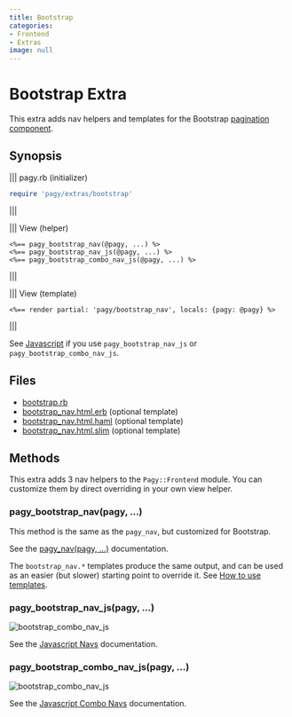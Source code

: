 ```yaml
---
title: Bootstrap
categories:
- Frontend
- Extras
image: null
---
```

# Bootstrap Extra

This extra adds nav helpers and templates for the Bootstrap [pagination component](https://getbootstrap.com/docs/4.1/components/pagination).

## Synopsis

||| pagy.rb (initializer)
```ruby
require 'pagy/extras/bootstrap'
```
|||

||| View (helper)
```erb
<%== pagy_bootstrap_nav(@pagy, ...) %>
<%== pagy_bootstrap_nav_js(@pagy, ...) %>
<%== pagy_bootstrap_combo_nav_js(@pagy, ...) %>
```
|||

||| View (template)
```erb
<%== render partial: 'pagy/bootstrap_nav', locals: {pagy: @pagy} %>
```
|||

See [Javascript](/docs/api/javascript.md) if you use `pagy_bootstrap_nav_js` or `pagy_bootstrap_combo_nav_js`.

## Files

- [bootstrap.rb](https://github.com/ddnexus/pagy/blob/master/lib/pagy/extras/bootstrap.rb)
- [bootstrap_nav.html.erb](https://github.com/ddnexus/pagy/blob/master/lib/templates/bootstrap_nav.html.erb) (optional template)
- [bootstrap_nav.html.haml](https://github.com/ddnexus/pagy/blob/master/lib/templates/bootstrap_nav.html.haml) (optional template)
- [bootstrap_nav.html.slim](https://github.com/ddnexus/pagy/blob/master/lib/templates/bootstrap_nav.html.slim) (optional template)

## Methods

This extra adds 3 nav helpers to the `Pagy::Frontend` module. You can customize them by direct overriding in your own view helper.

### pagy_bootstrap_nav(pagy, ...)

This method is the same as the `pagy_nav`, but customized for Bootstrap.

See the [pagy_nav(pagy, ...)](/docs/api/frontend.md#pagy_navpagy-) documentation.

The `bootstrap_nav.*` templates produce the same output, and can be used as an easier (but slower) starting point to override it. See [How to use templates](/docs/how-to.md#use-templates).

### pagy_bootstrap_nav_js(pagy, ...)

![bootstrap_combo_nav_js](/docs/assets/images/bootstrap_nav_js-g.png)

See the [Javascript Navs](/docs/api/javascript/navs.md) documentation.

### pagy_bootstrap_combo_nav_js(pagy, ...)

![bootstrap_combo_nav_js](/docs/assets/images/bootstrap_combo_nav_js-g.png)

See the [Javascript Combo Navs](/docs/api/javascript/combo-navs.md) documentation.
